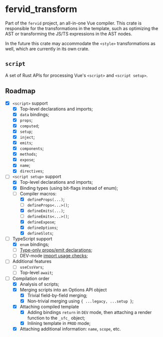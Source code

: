 # fervid_transform

Part of the `fervid` project, an all-in-one Vue compiler.
This crate is responsible for the transformations in the template, such as optimizing the AST or transforming the JS/TS expressions in the AST nodes.

In the future this crate may accommodate the `<style>` transformations as well, which are currently in its own crate.

## `script`
A set of Rust APIs for processing Vue's `<script>` and `<script setup>`.

## Roadmap
- [x] `<script>` support
    - [x] Top-level declarations and imports;
    - [x] `data` bindings;
    - [x] `props`;
    - [x] `computed`;
    - [x] `setup`;
    - [x] `inject`;
    - [x] `emits`;
    - [x] `components`;
    - [x] `methods`;
    - [x] `expose`;
    - [x] `name`;
    - [x] `directives`;

- [ ] `<script setup>` support
    - [x] Top-level declarations and imports;
    - [x] Binding types (using bit-flags instead of enum);
    - [ ] Compiler macros:
        - [x] `defineProps(...)`;
        - [ ] `defineProps<...>()`;
        - [x] `defineEmits(...)`;
        - [ ] `defineEmits<...>()`;
        - [x] `defineExpose`;
        - [x] `defineOptions`;
        - [x] `defineSlots`;

- [ ] TypeScript support
    - [x] `enum` bindings;
    - [ ] [Type-only props/emit declarations](https://vuejs.org/api/sfc-script-setup.html#type-only-props-emit-declarations);
    - [ ] DEV-mode [import usage checks](https://github.com/vuejs/core/blob/b36addd3bde07467e9ff5641bd1c2bdc3085944c/packages/compiler-sfc/__tests__/compileScript.spec.ts#L378);

- [ ] Additional features
    - [ ] `useCssVars`;
    - [ ] Top-level `await`;

- [ ] Compilation order
    - [x] Analysis of scripts;
    - [x] Merging scripts into an Options API object
        - [x] Trivial field-by-field merging;
        - [x] Non-trivial merging using `{ ...legacy, ...setup }`;
    - [x] Attaching compiled template
        - [x] Adding bindings `return` in `DEV` mode, then attaching a render function to the `_sfc_` object;
        - [x] Inlining template in `PROD` mode;
    - [x] Attaching additional information: `name`, `scope`, etc.
